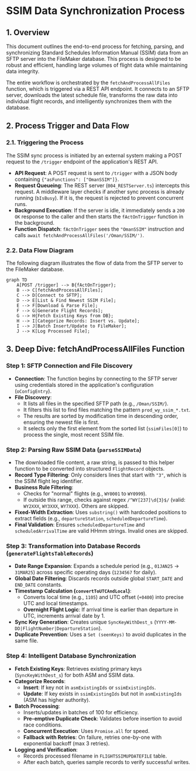 # SSIM Data Synchronization Process

## 1. Overview

This document outlines the end-to-end process for fetching, parsing, and synchronizing Standard Schedules Information Manual (SSIM) data from an SFTP server into the FileMaker database. This process is designed to be robust and efficient, handling large volumes of flight data while maintaining data integrity.

The entire workflow is orchestrated by the `fetchAndProcessAllFiles` function, which is triggered via a REST API endpoint. It connects to an SFTP server, downloads the latest schedule file, transforms the raw data into individual flight records, and intelligently synchronizes them with the database.

## 2. Process Trigger and Data Flow

### 2.1. Triggering the Process

The SSIM sync process is initiated by an external system making a POST request to the `/trigger` endpoint of the application's REST API.

- **API Request**: A POST request is sent to `/trigger` with a JSON body containing `{"asFunctions": ["OmanSSIM"]}`.
- **Request Queueing**: The REST server (`004_RESTServer.ts`) intercepts this request. A middleware layer checks if another sync process is already running (`bIsBusy`). If it is, the request is rejected to prevent concurrent runs.
- **Background Execution**: If the server is idle, it immediately sends a `200 OK` response to the caller and then starts the `fActOnTrigger` function in the background.
- **Function Dispatch**: `fActOnTrigger` sees the `"OmanSSIM"` instruction and calls `await fetchAndProcessAllFiles('/Oman/SSIM/')`.

### 2.2. Data Flow Diagram

The following diagram illustrates the flow of data from the SFTP server to the FileMaker database.

```mermaid
graph TD
    A[POST /trigger] --> B{fActOnTrigger};
    B --> C[fetchAndProcessAllFiles];
    C --> D[Connect to SFTP];
    D --> E[List & Find Newest SSIM File];
    E --> F[Download & Parse File];
    F --> G[Generate Flight Records];
    G --> H{Fetch Existing Keys from DB};
    H --> I[Categorize Records: Insert vs. Update];
    I --> J[Batch Insert/Update to FileMaker];
    J --> K[Log Processed File];
```

## 3. Deep Dive: fetchAndProcessAllFiles Function

### Step 1: SFTP Connection and File Discovery

- **Connection**: The function begins by connecting to the SFTP server using credentials stored in the application's configuration (`oConfigEntry`).
- **File Discovery**:
  - It lists all files in the specified SFTP path (e.g., `/Oman/SSIM/`).
  - It filters this list to find files matching the pattern `prod_wy_ssim_*.txt`.
  - The results are sorted by modification time in descending order, ensuring the newest file is first.
  - It selects only the first element from the sorted list (`ssimFiles[0]`) to process the single, most recent SSIM file.

### Step 2: Parsing Raw SSIM Data (`parseSSIMData`)

- The downloaded file content, a raw string, is passed to this helper function to be converted into structured `FlightRecord` objects.
- **Record Type Filtering**: Only considers lines that start with `"3"`, which is the SSIM flight leg identifier.
- **Business Rule Filtering**:
  - Checks for "normal" flights (e.g., `WY0001` to `WY0999`).
  - If outside this range, checks against regex `/^WY[237]\d{3}$/` (valid: `WY2XXX`, `WY3XXX`, `WY7XXX`). Others are skipped.
- **Fixed-Width Extraction**: Uses `substring()` with hardcoded positions to extract fields (e.g., `departureStation`, `scheduledDepartureTime`).
- **Final Validation**: Ensures `scheduledDepartureTime` and `scheduledArrivalTime` are valid HHmm strings. Invalid ones are skipped.

### Step 3: Transformation into Database Records (`generateFlightsTableRecords`)

- **Date Range Expansion**: Expands a schedule period (e.g., `01JAN25` → `31MAR25`) across specific operating days (`1234567` for daily).
- **Global Date Filtering**: Discards records outside global `START_DATE` and `END_DATE` constants.
- **Timestamp Calculation (`convertToUTCAndLocal`)**:
  - Converts local time (e.g., `1105`) and UTC offset (`+0400`) into precise UTC and local timestamps.
  - **Overnight Flight Logic**: If arrival time is earlier than departure in UTC, increments arrival date by 1.
- **Sync Key Generation**: Creates unique `SyncKeyWithDest_s` (`YYYY-MM-DD|FlightNumber|DepartureStation`).
- **Duplicate Prevention**: Uses a `Set (seenKeys)` to avoid duplicates in the same file.

### Step 4: Intelligent Database Synchronization

- **Fetch Existing Keys**: Retrieves existing primary keys (`SyncKeyWithDest_s`) for both ASM and SSIM data.
- **Categorize Records**:
  - **Insert**: If key not in `asmExistingIds` or `ssimExistingIds`.
  - **Update**: If key exists in `ssimExistingIds` but not in `asmExistingIds` (ASM has higher authority).
- **Batch Processing**:
  - Inserts/updates in batches of 100 for efficiency.
  - **Pre-emptive Duplicate Check**: Validates before insertion to avoid race conditions.
  - **Concurrent Execution**: Uses `Promise.all` for speed.
  - **Fallback with Retries**: On failure, retries one-by-one with exponential backoff (max 3 retries).
- **Logging and Verification**:
  - Records processed filename in `FLIGHTSSIMUPDATEFILE` table.
  - After each batch, queries sample records to verify successful writes.
